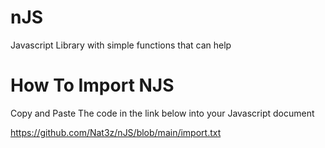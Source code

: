 # nJS
Javascript Library with simple functions that can help

# How To Import NJS
Copy and Paste The code in the link below into your Javascript document

https://github.com/Nat3z/nJS/blob/main/import.txt
